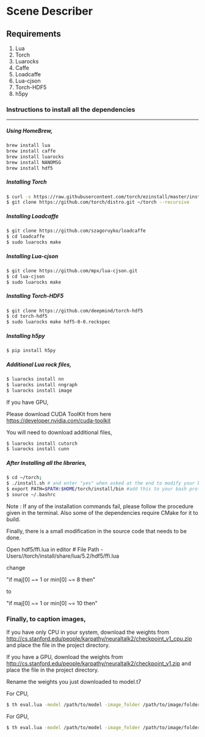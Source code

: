 # Scene Describer

## Requirements

1. Lua
2. Torch
3. Luarocks
4. Caffe
5. Loadcaffe
6. Lua-cjson
7. Torch-HDF5
8. h5py

### Instructions to install all the dependencies
___

##### Using HomeBrew,

```bash
brew install lua
brew install caffe
brew install luarocks
brew install NANOMSG
brew install hdf5
```

##### Installing Torch

```bash
$ curl -s https://raw.githubusercontent.com/torch/ezinstall/master/install-deps | bash
$ git clone https://github.com/torch/distro.git ~/torch --recursive
```

##### Installing Loadcaffe 

```bash
$ git clone https://github.com/szagoruyko/loadcaffe
$ cd loadcaffe
$ sudo luarocks make
```

##### Installing Lua-cjson

```bash
$ git clone https://github.com/mpx/lua-cjson.git
$ cd lua-cjson
$ sudo luarocks make
```

##### Installing Torch-HDF5

```bash
$ git clone https://github.com/deepmind/torch-hdf5
$ cd torch-hdf5
$ sudo luarocks make hdf5-0-0.rockspec
```

##### Installing h5py

```bash
$ pip install h5py
```

##### Additional Lua rock files,

```bash
$ luarocks install nn
$ luarocks install nngraph
$ luarocks install image
```

If you have GPU, 

Please download CUDA ToolKit from here https://developer.nvidia.com/cuda-toolkit

You will need to download additional files,

```bash
$ luarocks install cutorch
$ luarocks install cunn
```

##### After Installing all the libraries,

```bash
$ cd ~/torch;
$ ./install.sh # and enter "yes" when asked at the end to modify your bashrc
$ export PATH=$PATH:$HOME/torch/install/bin #add this to your bash profile as well.
$ source ~/.bashrc
```

Note : If any of the installation commands fail, please follow the procedure given in the terminal. Also some of the dependencies require CMake for it to build.

Finally, there is a small modification in the source code that needs to be done.

Open hdf5/ffi.lua in editor  # File Path - Users//torch/install/share/lua/5.2/hdf5/ffi.lua

change

"if maj[0] ~= 1 or min[0] ~= 8 then"

to

"if maj[0] ~= 1 or min[0] ~= 10 then"

### Finally, to caption images,

If you have only CPU in your system, download the weights from http://cs.stanford.edu/people/karpathy/neuraltalk2/checkpoint_v1_cpu.zip and place the file in the project directory.

If you have a GPU, download the weights from http://cs.stanford.edu/people/karpathy/neuraltalk2/checkpoint_v1.zip and place the file in the project directory.

Rename the weights you just downloaded to model.t7

For CPU,

```bash
$ th eval.lua -model /path/to/model -image_folder /path/to/image/folder -num_images 10 -gpuid -1 -dump_path 0 -dump_images 0
```

For GPU,

```bash
$ th eval.lua -model /path/to/model -image_folder /path/to/image/folder -num_images 10 -dump_path 0 -dump_images 0
```
